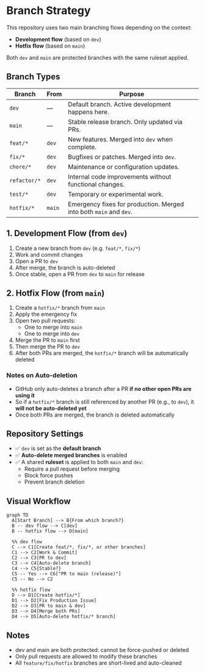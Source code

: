 # Branch Strategy

This repository uses two main branching flows depending on the context:

- **Development flow** (based on `dev`)
- **Hotfix flow** (based on `main`)

Both `dev` and `main` are protected branches with the same ruleset applied.


## Branch Types

| Branch       | From   | Purpose |
|--------------|--------|---------|
| `dev`        | —      | Default branch. Active development happens here. |
| `main`       | —      | Stable release branch. Only updated via PRs. |
| `feat/*`     | `dev`  | New features. Merged into `dev` when complete. |
| `fix/*`      | `dev`  | Bugfixes or patches. Merged into `dev`. |
| `chore/*`    | `dev`  | Maintenance or configuration updates. |
| `refactor/*` | `dev`  | Internal code improvements without functional changes. |
| `test/*`     | `dev`  | Temporary or experimental work. |
| `hotfix/*`   | `main` | Emergency fixes for production. Merged into both `main` and `dev`. |


## 1. Development Flow (from `dev`)

1. Create a new branch from `dev` (e.g. `feat/*`, `fix/*`)
2. Work and commit changes
3. Open a PR to `dev`
4. After merge, the branch is auto-deleted
5. Once stable, open a PR from `dev` to `main` for release


## 2. Hotfix Flow (from `main`)

1. Create a `hotfix/*` branch from `main`
2. Apply the emergency fix
3. Open two pull requests:
   - One to merge into `main`
   - One to merge into `dev`
4. Merge the PR to `main` first
5. Then merge the PR to `dev`
6. After both PRs are merged, the `hotfix/*` branch will be automatically deleted

### Notes on Auto-deletion

- GitHub only auto-deletes a branch after a PR **if no other open PRs are using it**
- So if a `hotfix/*` branch is still referenced by another PR (e.g., to `dev`), it **will not be auto-deleted yet**
- Once both PRs are merged, the branch is deleted automatically


## Repository Settings

- ✅ `dev` is set as the **default branch**
- ✅ **Auto-delete merged branches** is enabled
- ✅ A shared **ruleset** is applied to both `main` and `dev`:
  - Require a pull request before merging
  - Block force pushes
  - Prevent branch deletion


## Visual Workflow

```mermaid
graph TD
  A[Start Branch] --> B{From which branch?}
  B -- dev flow --> C[dev]
  B -- hotfix flow --> D[main]

  %% dev flow
  C --> C1[Create feat/*, fix/*, or other branches]
  C1 --> C2[Work & Commit]
  C2 --> C3[PR to dev]
  C3 --> C4[Auto-delete branch]
  C4 --> C5{Stable?}
  C5 -- Yes --> C6["PR to main (release)"]
  C5 -- No --> C2

  %% hotfix flow
  D --> D1[Create hotfix/*]
  D1 --> D2[Fix Production Issue]
  D2 --> D3[PR to main & dev]
  D3 --> D4[Merge both PRs]
  D4 --> D5[Auto-delete hotfix/* branch]
```

## Notes
- dev and main are both protected: cannot be force-pushed or deleted
- Only pull requests are allowed to modify these branches
- All `feature/fix/hotfix` branches are short-lived and auto-cleaned
